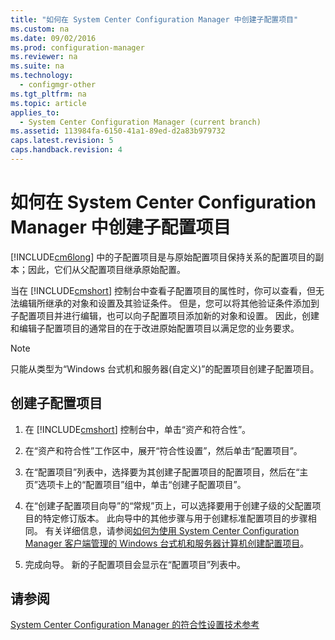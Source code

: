 ```yaml
---
title: "如何在 System Center Configuration Manager 中创建子配置项目"
ms.custom: na
ms.date: 09/02/2016
ms.prod: configuration-manager
ms.reviewer: na
ms.suite: na
ms.technology: 
  - configmgr-other
ms.tgt_pltfrm: na
ms.topic: article
applies_to: 
  - System Center Configuration Manager (current branch)
ms.assetid: 113984fa-6150-41a1-89ed-d2a83b979732
caps.latest.revision: 5
caps.handback.revision: 4
---
```

# 如何在 System Center Configuration Manager 中创建子配置项目
[!INCLUDE[cm6long](../LocTest/includes/cm6long_md.md)] 中的子配置项目是与原始配置项目保持关系的配置项目的副本；因此，它们从父配置项目继承原始配置。  
  
 当在 [!INCLUDE[cmshort](../LocTest/includes/cmshort_md.md)] 控制台中查看子配置项目的属性时，你可以查看，但无法编辑所继承的对象和设置及其验证条件。 但是，您可以将其他验证条件添加到子配置项目并进行编辑，也可以向子配置项目添加新的对象和设置。 因此，创建和编辑子配置项目的通常目的在于改进原始配置项目以满足您的业务要求。  
  
> [!NOTE]  
>  只能从类型为“Windows 台式机和服务器\(自定义\)”的配置项目创建子配置项目。  
  
## 创建子配置项目  
  
1.  在 [!INCLUDE[cmshort](../LocTest/includes/cmshort_md.md)] 控制台中，单击“资产和符合性”。  
  
2.  在“资产和符合性”工作区中，展开“符合性设置”，然后单击“配置项目”。  
  
3.  在“配置项目”列表中，选择要为其创建子配置项目的配置项目，然后在“主页”选项卡上的“配置项目”组中，单击“创建子配置项目”。  
  
4.  在“创建子配置项目向导”的“常规”页上，可以选择要用于创建子级的父配置项目的特定修订版本。 此向导中的其他步骤与用于创建标准配置项目的步骤相同。 有关详细信息，请参阅[如何为使用 System Center Configuration Manager 客户端管理的 Windows 台式机和服务器计算机创建配置项目](../LocTest/How-to-create-custom-configuration-items-for-Windows-desktop-and-server-computers-managed-with-the-System-Center-Configuration-Manager-client.md)。  
  
5.  完成向导。 新的子配置项目会显示在“配置项目”列表中。  
  
## 请参阅  
 [System Center Configuration Manager 的符合性设置技术参考](../LocTest/Compliance-settings-technical-reference-for-System-Center-Configuration-Manager.md)